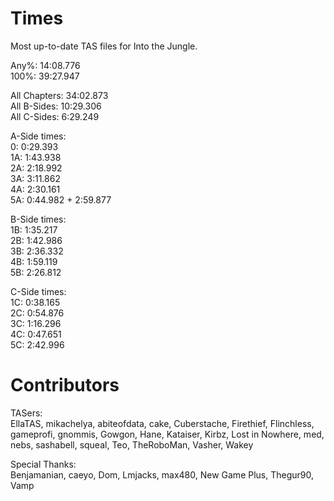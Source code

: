 # Times
Most up-to-date TAS files for Into the Jungle.

Any%: 14:08.776  
100%: 39:27.947

All Chapters: 34:02.873  
All B-Sides: 10:29.306  
All C-Sides: 6:29.249

A-Side times:  
0:   0:29.393  
1A:  1:43.938  
2A:  2:18.992  
3A:  3:11.862  
4A:  2:30.161  
5A:  0:44.982 + 2:59.877

B-Side times:  
1B:  1:35.217  
2B:  1:42.986  
3B:  2:36.332  
4B:  1:59.119  
5B:  2:26.812

C-Side times:  
1C:  0:38.165  
2C:  0:54.876  
3C:  1:16.296  
4C:  0:47.651  
5C:  2:42.996

# Contributors
TASers:  
EllaTAS, mikachelya, abiteofdata, cake, Cuberstache, Firethief, Flinchless, gameprofi, gnommis, Gowgon, Hane, Kataiser, Kirbz, Lost in Nowhere, med, nebs, sashabell, squeal, Teo, TheRoboMan, Vasher, Wakey

Special Thanks:  
Benjamanian, caeyo, Dom, Lmjacks, max480, New Game Plus, Thegur90, Vamp